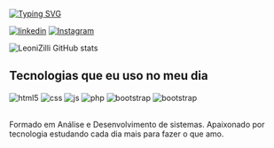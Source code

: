 

[![Typing SVG](https://readme-typing-svg.herokuapp.com?font=Fira+Code&pause=1000&color=FFFFFF&width=435&lines=Ol%C3%A1!+Eu+sou+o+Leoni+Zilli+%E2%9C%8C%EF%B8%8F)](https://git.io/typing-svg)

[![linkedin](https://img.shields.io/badge/LinkedIn-0077B5?style=for-the-badge&logo=linkedin&logoColor=white)](https://www.linkedin.com/in/leoni-zilli-bernardes-553720206/)
[![Instagram](https://img.shields.io/badge/Instagram-E4405F?style=for-the-badge&logo=instagram&logoColor=white)](https://www.instagram.com/leo_zilli/)

![LeoniZilli GitHub stats](https://github-readme-stats.vercel.app/api?username=leonizilli&show_icons=true&theme=dracula)

## Tecnologias que eu uso no meu dia

<div style="display: inline_block">
  <img align="center" alt="html5" src="https://img.shields.io/badge/HTML5-E34F26?style=for-the-badge&logo=html5&logoColor=white" />
  <img align="center" alt="css" src="https://img.shields.io/badge/CSS3-1572B6?style=for-the-badge&logo=css3&logoColor=white" />
  <img align="center" alt="js" src="https://img.shields.io/badge/JavaScript-F7DF1E?style=for-the-badge&logo=javascript&logoColor=black" />
  <img align="center" alt="php" src="https://img.shields.io/badge/PHP-777BB4?style=for-the-badge&logo=php&logoColor=white" />
  <img align="center" alt="bootstrap" src="https://img.shields.io/badge/Bootstrap-563D7C?style=for-the-badge&logo=bootstrap&logoColor=white" />
  <img align="center" alt="bootstrap" src="https://img.shields.io/badge/MySQL-00000F?style=for-the-badge&logo=mysql&logoColor=white" />

</div><br/>

Formado em Análise e Desenvolvimento de sistemas. Apaixonado por tecnologia estudando cada dia mais para fazer o que amo.
